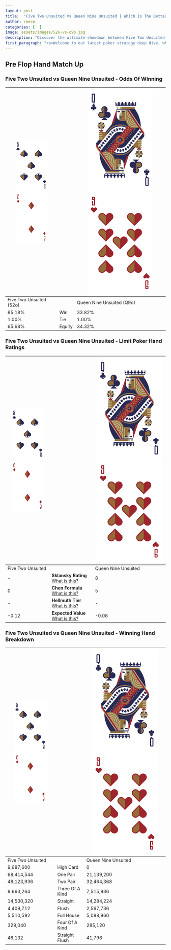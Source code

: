 ```yaml
---
layout: post
title:  "Five Two Unsuited Vs Queen Nine Unsuited | Which Is The Better Hand In Poker? A Complete Guide"
author: reece
categories: [  ]
image: assets/images/52o-vs-q9o.jpg
description: "Discover the ultimate showdown between Five Two Unsuited and Queen Nine Unsuited in poker! Uncover the odds, strategies, and scenarios where one hand triumphs over the other. Get ready to up your poker game with this thrilling analysis."
first_paragraph: "<p>Welcome to our latest poker strategy deep dive, where we're pitting two distinct hands against each other in a high-stakes showdown: Five Two Unsuited vs Queen Nine Unsuited.</p><p>In the dynamic world of poker, every decision counts, and knowing which hand holds the upper hand is key to your success at the table.</p><p>In this article, we'll dissect these two hands, explore the scenarios where one dominates the other, and equip you with the knowledge to make strategic choices that can tip the odds in your favor.</p><p>Get ready to unravel the intriguing dynamics of these poker hands and elevate your game to new heights.</p>"
---
```




[comment]: # (sp0)

## Pre Flop Hand Match Up

<div class="table hand-ratings" markdown="1"> 



### Five Two Unsuited vs Queen Nine Unsuited - Odds Of Winning


    
| ![image info](assets/images/hand1/5.png) ![image info](assets/images/hand1/2o.png) |  | ![image info](assets/images/hand2/Q.png) ![image info](assets/images/hand2/9o.png) |
| -------- | -------- | -------- |
| Five Two Unsuited (52o) |  | Queen Nine Unsuited (Q9o) |
| 65.18% | Win | 33.82% |
| 1.00% | Tie | 1.00% |
| 65.68% | Equity | 34.32% |




[comment]: # (sp1)



### Five Two Unsuited vs Queen Nine Unsuited - Limit Poker Hand Ratings


    
| ![image info](assets/images/hand1/5.png) ![image info](assets/images/hand1/2o.png) |  | ![image info](assets/images/hand2/Q.png) ![image info](assets/images/hand2/9o.png) |
| -------- | -------- | -------- |
| Five Two Unsuited |  | Queen Nine Unsuited |
| - | **Sklansky Rating** [What is this?](/sklansky-rating-explained) | 8 |
| 0 | **Chen Formula** [What is this?](/chen-formula-explained) | 5 |
| - | **Hellmuth Tier** [What is this?](/Hellmuth-tier-explained) | - |
| -0.12 | **Expected Value** [What is this?](/expected-value-explained) | -0.08 |




[comment]: # (sp2)



### Five Two Unsuited vs Queen Nine Unsuited - Winning Hand Breakdown


    
| ![image info](assets/images/hand1/5.png) ![image info](assets/images/hand1/2o.png) |  | ![image info](assets/images/hand2/Q.png) ![image info](assets/images/hand2/9o.png) |
| -------- | -------- | -------- |
| Five Two Unsuited |  | Queen Nine Unsuited |
| 9,687,600 | High Card | 0 |
| 68,414,544 | One Pair | 21,139,200 |
| 48,123,936 | Two Pair | 32,464,368 |
| 9,663,264 | Three Of A Kind | 7,515,936 |
| 14,530,320 | Straight | 14,284,224 |
| 4,409,712 | Flush | 2,567,736 |
| 5,510,592 | Full House | 5,088,960 |
| 329,040 | Four Of A Kind | 285,120 |
| 48,132 | Straight Flush | 41,796 |




[comment]: # (sp3)



</div>

[comment]: # (sp4)



[comment]: # (sp5)

